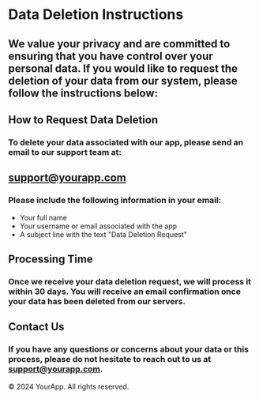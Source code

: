 # Data Deletion Instructions

## We value your privacy and are committed to ensuring that you have control over your personal data. If you would like to request the deletion of your data from our system, please follow the instructions below:

## How to Request Data Deletion
### To delete your data associated with our app, please send an email to our support team at:
## support@yourapp.com

### Please include the following information in your email:
- Your full name
- Your username or email associated with the app
- A subject line with the text "Data Deletion Request"

## Processing Time
### Once we receive your data deletion request, we will process it within 30 days. You will receive an email confirmation once your data has been deleted from our servers.

## Contact Us
### If you have any questions or concerns about your data or this process, please do not hesitate to reach out to us at support@yourapp.com.

© 2024 YourApp. All rights reserved.
